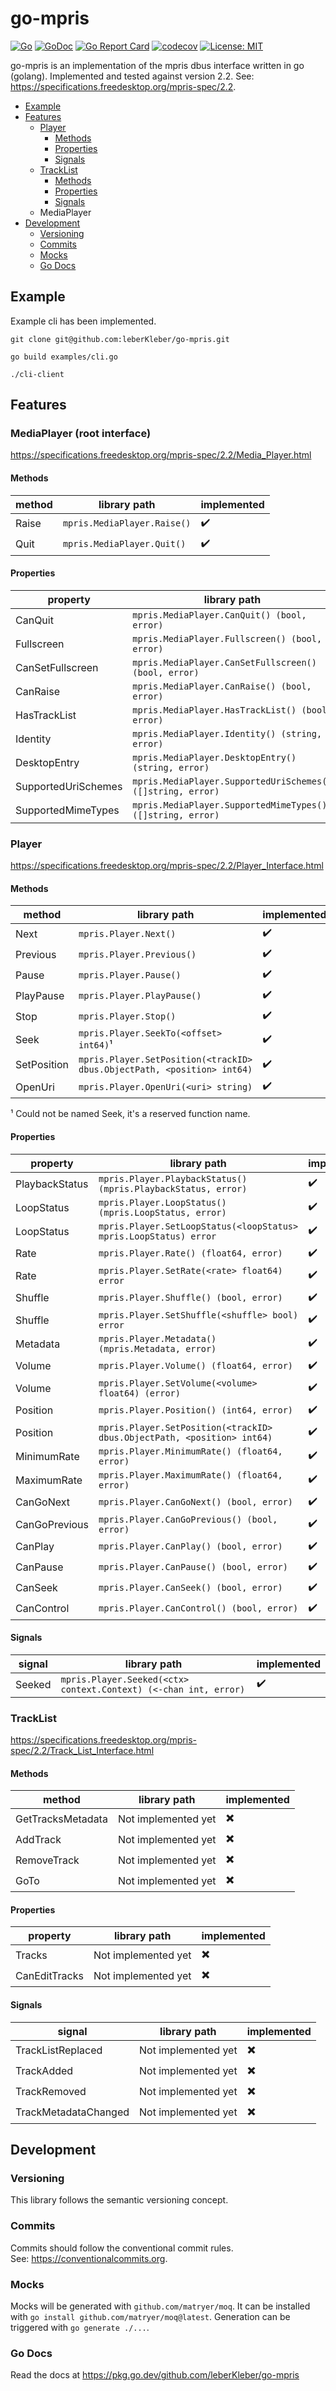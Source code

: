 # go-mpris

[![Go](https://github.com/leberKleber/go-mpris/workflows/go/badge.svg)](https://github.com/leberKleber/go-mpris/actions?query=workflow%3Ago)
[![GoDoc](https://godoc.org/github.com/leberKleber/go-mpris?status.png)](https://godoc.org/github.com/leberKleber/go-mpris)
[![Go Report Card](https://goreportcard.com/badge/github.com/leberKleber/go-mpris)](https://goreportcard.com/report/github.com/leberKleber/go-mpris)
[![codecov](https://codecov.io/gh/leberKleber/go-mpris/branch/main/graph/badge.svg)](https://codecov.io/gh/leberKleber/go-mpris)
[![License: MIT](https://img.shields.io/badge/License-MIT-yellow.svg)](https://opensource.org/licenses/MIT)

go-mpris is an implementation of the mpris dbus interface written in go (golang).
Implemented and tested against version 2.2. See: https://specifications.freedesktop.org/mpris-spec/2.2.

* [Example](#example)
* [Features](#features)
    * [Player](#player)
        * [Methods](#methods)
        * [Properties](#properties)
        * [Signals](#signals)
    * [TrackList](#tracklist)
        * [Methods](#methods-1)
        * [Properties](#properties-1)
        * [Signals](#signals-1)
    * MediaPlayer
* [Development](#development)
    * [Versioning](#versioning)
    * [Commits](#commits)
    * [Mocks](#mocks)
    * [Go Docs](#go-docs)

## Example

Example cli has been implemented.

```shell
git clone git@github.com:leberKleber/go-mpris.git

go build examples/cli.go

./cli-client
```

## Features

### MediaPlayer (root interface)

https://specifications.freedesktop.org/mpris-spec/2.2/Media_Player.html

#### Methods

| method | library path                | implemented        |
|--------|-----------------------------|--------------------|
| Raise  | `mpris.MediaPlayer.Raise()` | :heavy_check_mark: |
| Quit   | `mpris.MediaPlayer.Quit()`  | :heavy_check_mark: |

#### Properties

| property            | library path                                                | implemented              |
|---------------------|-------------------------------------------------------------|--------------------------|
| CanQuit             | `mpris.MediaPlayer.CanQuit() (bool, error)`                 | :heavy_multiplication_x: |
| Fullscreen          | `mpris.MediaPlayer.Fullscreen() (bool, error)`              | :heavy_multiplication_x: |
| CanSetFullscreen    | `mpris.MediaPlayer.CanSetFullscreen() (bool, error)`        | :heavy_multiplication_x: |
| CanRaise            | `mpris.MediaPlayer.CanRaise() (bool, error)`                | :heavy_multiplication_x: |
| HasTrackList        | `mpris.MediaPlayer.HasTrackList() (bool, error)`            | :heavy_multiplication_x: |
| Identity            | `mpris.MediaPlayer.Identity() (string, error)`              | :heavy_multiplication_x: |
| DesktopEntry        | `mpris.MediaPlayer.DesktopEntry() (string, error)`          | :heavy_multiplication_x: |
| SupportedUriSchemes | `mpris.MediaPlayer.SupportedUriSchemes() ([]string, error)` | :heavy_multiplication_x: |
| SupportedMimeTypes  | `mpris.MediaPlayer.SupportedMimeTypes() ([]string, error)`  | :heavy_multiplication_x: |

### Player

https://specifications.freedesktop.org/mpris-spec/2.2/Player_Interface.html

#### Methods

| method      | library path                                                            | implemented        |
|-------------|-------------------------------------------------------------------------|--------------------|
| Next        | `mpris.Player.Next()`                                                   | :heavy_check_mark: |
| Previous    | `mpris.Player.Previous()`                                               | :heavy_check_mark: |
| Pause       | `mpris.Player.Pause()`                                                  | :heavy_check_mark: |
| PlayPause   | `mpris.Player.PlayPause()`                                              | :heavy_check_mark: |
| Stop        | `mpris.Player.Stop()`                                                   | :heavy_check_mark: |
| Seek        | `mpris.Player.SeekTo(<offset> int64)`¹                                  | :heavy_check_mark: |
| SetPosition | `mpris.Player.SetPosition(<trackID> dbus.ObjectPath, <position> int64)` | :heavy_check_mark: |
| OpenUri     | `mpris.Player.OpenUri(<uri> string)`                                    | :heavy_check_mark: |

¹ Could not be named Seek, it's a reserved function name.

#### Properties

| property       | library path                                                            | implemented        |
|----------------|-------------------------------------------------------------------------|--------------------|
| PlaybackStatus | `mpris.Player.PlaybackStatus() (mpris.PlaybackStatus, error)`           | :heavy_check_mark: |
| LoopStatus     | `mpris.Player.LoopStatus() (mpris.LoopStatus, error)`                   | :heavy_check_mark: |
| LoopStatus     | `mpris.Player.SetLoopStatus(<loopStatus> mpris.LoopStatus) error`       | :heavy_check_mark: |
| Rate           | `mpris.Player.Rate() (float64, error)`                                  | :heavy_check_mark: |
| Rate           | `mpris.Player.SetRate(<rate> float64) error`                            | :heavy_check_mark: |
| Shuffle        | `mpris.Player.Shuffle() (bool, error)`                                  | :heavy_check_mark: |
| Shuffle        | `mpris.Player.SetShuffle(<shuffle> bool) error`                         | :heavy_check_mark: |
| Metadata       | `mpris.Player.Metadata() (mpris.Metadata, error)`                       | :heavy_check_mark: |
| Volume         | `mpris.Player.Volume() (float64, error)`                                | :heavy_check_mark: |
| Volume         | `mpris.Player.SetVolume(<volume> float64) (error)`                      | :heavy_check_mark: |
| Position       | `mpris.Player.Position() (int64, error)`                                | :heavy_check_mark: |
| Position       | `mpris.Player.SetPosition(<trackID> dbus.ObjectPath, <position> int64)` | :heavy_check_mark: |
| MinimumRate    | `mpris.Player.MinimumRate() (float64, error)`                           | :heavy_check_mark: |
| MaximumRate    | `mpris.Player.MaximumRate() (float64, error)`                           | :heavy_check_mark: |
| CanGoNext      | `mpris.Player.CanGoNext() (bool, error)`                                | :heavy_check_mark: |
| CanGoPrevious  | `mpris.Player.CanGoPrevious() (bool, error)`                            | :heavy_check_mark: |
| CanPlay        | `mpris.Player.CanPlay() (bool, error)`                                  | :heavy_check_mark: |
| CanPause       | `mpris.Player.CanPause() (bool, error)`                                 | :heavy_check_mark: |
| CanSeek        | `mpris.Player.CanSeek() (bool, error)`                                  | :heavy_check_mark: |
| CanControl     | `mpris.Player.CanControl() (bool, error)`                               | :heavy_check_mark: |

#### Signals

| signal | library path                                                      | implemented        |
|--------|-------------------------------------------------------------------|--------------------|
| Seeked | `mpris.Player.Seeked(<ctx> context.Context) (<-chan int, error) ` | :heavy_check_mark: |

### TrackList

https://specifications.freedesktop.org/mpris-spec/2.2/Track_List_Interface.html

#### Methods

| method            | library path        | implemented              |
|-------------------|---------------------|--------------------------|
| GetTracksMetadata | Not implemented yet | :heavy_multiplication_x: |
| AddTrack          | Not implemented yet | :heavy_multiplication_x: |
| RemoveTrack       | Not implemented yet | :heavy_multiplication_x: |
| GoTo              | Not implemented yet | :heavy_multiplication_x: |

#### Properties

| property      | library path        | implemented              |
|---------------|---------------------|--------------------------|
| Tracks        | Not implemented yet | :heavy_multiplication_x: |
| CanEditTracks | Not implemented yet | :heavy_multiplication_x: |

#### Signals

| signal               | library path        | implemented              |
|----------------------|---------------------|--------------------------|
| TrackListReplaced    | Not implemented yet | :heavy_multiplication_x: |
| TrackAdded           | Not implemented yet | :heavy_multiplication_x: |
| TrackRemoved         | Not implemented yet | :heavy_multiplication_x: |
| TrackMetadataChanged | Not implemented yet | :heavy_multiplication_x: |

## Development

### Versioning

This library follows the semantic versioning concept.

### Commits

Commits should follow the conventional commit rules.  
See: https://conventionalcommits.org.

### Mocks

Mocks will be generated with `github.com/matryer/moq`. It can be installed with
`go install github.com/matryer/moq@latest`. Generation can be triggered with `go generate ./...`.

### Go Docs

Read the docs at https://pkg.go.dev/github.com/leberKleber/go-mpris